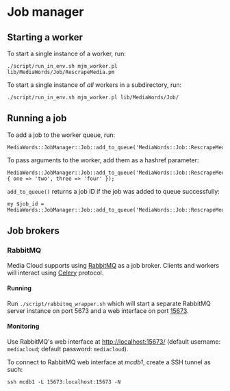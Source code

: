 # Job manager

## Starting a worker

To start a single instance of a worker, run:

    ./script/run_in_env.sh mjm_worker.pl lib/MediaWords/Job/RescrapeMedia.pm

To start a single instance of *all* workers in a subdirectory, run:

    ./script/run_in_env.sh mjm_worker.pl lib/MediaWords/Job/


## Running a job

To add a job to the worker queue, run:

    MediaWords::JobManager::Job::add_to_queue('MediaWords::Job::RescrapeMedia');

To pass arguments to the worker, add them as a hashref parameter:

    MediaWords::JobManager::Job::add_to_queue('MediaWords::Job::RescrapeMedia', { one => 'two', three => 'four' });

`add_to_queue()` returns a job ID if the job was added to queue successfully:

    my $job_id = MediaWords::JobManager::Job::add_to_queue('MediaWords::Job::RescrapeMedia');


## Job brokers


### RabbitMQ

Media Cloud supports using [RabbitMQ](https://www.rabbitmq.com/) as a job broker. Clients and workers will interact using [Celery](http://www.celeryproject.org/) protocol.

#### Running

Run `./script/rabbitmq_wrapper.sh` which will start a separate RabbitMQ server instance on port 5673 and a web interface on port [15673](http://localhost:15673/).


#### Monitoring

Use RabbitMQ's web interface at <http://localhost:15673/> (default username: `mediacloud`; default password: `mediacloud`).

To connect to RabbitMQ web interface at _mcdb1_, create a SSH tunnel as such:

    ssh mcdb1 -L 15673:localhost:15673 -N
